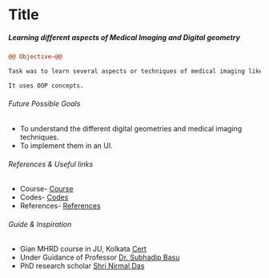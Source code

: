 

# Title

##### Learning different aspects of Medical Imaging and Digital geometry

```diff
@@ Objective—@@

Task was to learn several aspects or techniques of medical imaging like Fourier Distance Transform, Binarization, Skeletonization, Fuzzy implementation, path concepts, adjacency, wave propagation technique, Image segmentation techniques (mainly Watershed technique) and implementing these techniques using several software tools (mainly Qt). 

It uses OOP concepts.
```

###### Future Possible Goals
    
  - To understand the different digital geometries and medical imaging techniques.
  - To implement them in an UI.


###### References & Useful links
  - Course- [Course](https://drive.google.com/file/d/0BxM540VPs0PdZkxvYWxRNC1rWjQ/view)
  - Codes- [Codes](https://drive.google.com/drive/u/0/folders/0BxM540VPs0PdS2F1NTVRN1NCenc)
  - References- [References](https://drive.google.com/drive/u/0/folders/0BxM540VPs0PdelNUN0pLNk9tUWM)


###### Guide & Inspiration
  - Gian MHRD course in JU, Kolkata [Cert](https://drive.google.com/drive/folders/0BxM540VPs0PdR3RQb0ZXTWpRYUk)
  - Under Guidance of Professor [Dr. Subhadip Basu](http://www.jaduniv.edu.in/profile.php?uid=683) 
  - PhD research scholar [Shri Nirmal Das](mailto:das.nirmaljis@gmail.com)
